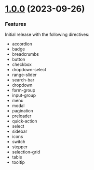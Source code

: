 <a name="1.0.0"></a>
# [1.0.0](https://github.com/reloadly-ui/reloadly-ui/compare/9f8f37b...1.0.0-alpha.0) (2023-09-26)

### Features

Initial release with the following directives:

* accordion
* badge
* breadcrumbs
* button
* checkbox
* dropdown-select
* range-slider
* search-bar
* dropdown
* form-group
* input-group
* menu
* modal
* pagination
* preloader
* quick-action
* select
* sidebar
* icons
* switch
* stepper
* selection-grid
* table
* tooltip
